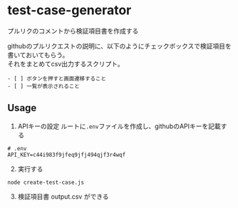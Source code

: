 # test-case-generator
プルリクのコメントから検証項目書を作成する

githubのプルリクエストの説明に、以下のようにチェックボックスで検証項目を書いておいてもらう。   
それをまとめてcsv出力するスクリプト。

```
- [ ] ボタンを押すと画面遷移すること
- [ ] 一覧が表示されること
```

## Usage

1. APIキーの設定
ルートに`.env`ファイルを作成し、githubのAPIキーを記載する

```
# .env
API_KEY=c44i983f9jfeq9jfj494qjf3r4wqf
```

2. 実行する

```
node create-test-case.js
```

3. 検証項目書 output.csv ができる
